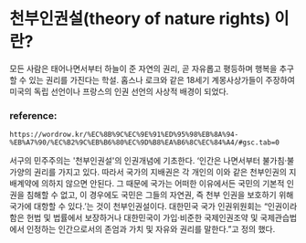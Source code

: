 

# 천부인권설(theory of nature rights) 이란?


모든 사람은 태어나면서부터 하늘이 준 자연의 권리, 곧 자유롭고 평등하며 행복을 추구할 수 있는 권리를 가진다는 학설. 홉스나 로크와 같은 18세기 계몽사상가들이 주장하여 미국의 독립 선언이나 프랑스의 인권 선언의 사상적 배경이 되었다.



### reference:

```
https://wordrow.kr/%EC%8B%9C%EC%9E%91%ED%95%98%EB%8A%94-%EB%A7%90/%EC%B2%9C%EB%B6%80%EC%9D%B8%EA%B6%8C%EC%84%A4/#gsc.tab=0
```

서구의 민주주의는 '천부인권설'의 인권개념에 기초한다. ‘인간은 나면서부터 불가침·불가양의 권리를 가지고 있다. 따라서 국가의 지배권은 각 개인의 이와 같은 천부인권의 지배계약에 의하지 않으면 안된다. 그 때문에 국가는 어떠한 이유에서든 국민의 기본적 인권을 침해할 수 없고, 이 경우에도 국민은 그들의 자연권, 즉 천부 인권을 보호하기 위해 국가에 대항할 수 있다.’는 것이 천부인권설이다. 대한민국 국가 인권위원회는 “인권이라 함은 헌법 및 법률에서 보장하거나 대한민국이 가입·비준한 국제인권조약 및 국제관습법에서 인정하는 인간으로서의 존엄과 가치 및 자유와 권리를 말한다.”고 정의 했다.
